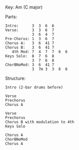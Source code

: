 Key: Am (C major)

Parts:
    
    Intro:      3  3  6  6 
    Verse:      3  3  6  7
                3  6  4  7 
    Pre-Chorus: 1  3  6  7
    Chorus A:   3  6  41 7
    Chorus B:   3  6  41 7
       4th Mod: 7  4  7  7  6  6
    Keys Solo:  8  7  6  8
                3  7  6  8
    ChorBNoMod: 3  6  41 7 
                3  7m 3  3  6  6
     
Structure:

    Intro (2-bar drums before)
    
    Verse
    Prechorus
    Chorus A
    
    Verse
    Prechorus
    Chorus B with modulation to 4th
    Keys Solo
    
    Chorus A
    ChorBNoMod
    Chorus A
